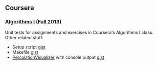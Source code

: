 ## Coursera

### [Algorithms I][1] ([Fall 2013][2])

Unit tests for assignments and exercises in Coursera's Algorithms I class.
Other related stuff:

 - Setup script [gist][3]
 - Makefile [gist][4]
 - [PercolationVisualizer][6] with console output [gist][5]

[1]: https://www.coursera.org/course/algs4partI
[2]: https://class.coursera.org/algs4partI-003/class/index
[3]: https://gist.github.com/ellotheth/6339003
[4]: https://gist.github.com/ellotheth/6315832
[5]: https://gist.github.com/ellotheth/6331848
[6]: http://coursera.cs.princeton.edu/algs4/checklists/percolation20-by-20.mov
